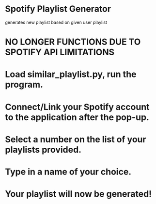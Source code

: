 # Spotify Playlist Generator
 generates new playlist based on given user playlist

 # NO LONGER FUNCTIONS DUE TO SPOTIFY API LIMITATIONS

# Load similar_playlist.py, run the program.
# Connect/Link your Spotify account to the application after the pop-up.
# Select a number on the list of your playlists provided.
# Type in a name of your choice.
# Your playlist will now be generated!